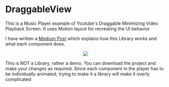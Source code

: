 # DraggableView

This is a Music Player example of Youtube's Draggable Minimizing Video Playback Screen. It uses Motion layout for recreating the UI behavior

I have written a [Medium Post](https://medium.com/@suchandrimsarkar/youtube-like-drag-minimizable-view-using-motionlayout-ca2fb40d8483) which explains how this Library works and what each component does. 

<p align="center"><img src="https://github.com/suchoX/DraggableView/blob/master/assets/gif.gif"></p>

This is NOT a Library, rather a demo. You can download the project and make your changes as required. Since each component in the player has to be individually animated, trying to make it a library will make it overly complicated



